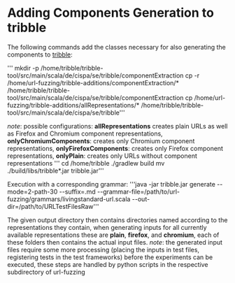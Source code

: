 # Adding Components Generation to tribble

The following commands add the classes necessary for also generating the components to [tribble](https://github.com/havrikov/tribble/):

'''
mkdir -p /home/tribble/tribble-tool/src/main/scala/de/cispa/se/tribble/componentExtraction
cp -r /home/url-fuzzing/tribble-additions/componentExtraction/* /home/tribble/tribble-tool/src/main/scala/de/cispa/se/tribble/componentExtraction
cp /home/url-fuzzing/tribble-additions/allRepresentations/* /home/tribble/tribble-tool/src/main/scala/de/cispa/se/tribble'''

*note*: possible configurations: **allRepresentations** creates plain URLs as well as Firefox and Chromium component representations, **onlyChromiumComponents**: creates only Chromium component representations, **onlyFirefoxComponents**: creates only Firefox component representations, **onlyPlain**: creates only URLs without component representations
'''
cd /home/tribble
./gradlew build
mv ./build/libs/tribble\*.jar tribble.jar'''

Execution with a corresponding grammar:
'''java -jar tribble.jar generate --mode=2-path-30 --suffix=.md --grammar-file=/path/to/url-fuzzing/grammars/livingstandard-url.scala --out-dir=/path/to/URLTestFilesRaw'''

The given output directory then contains directories named according to the representations they contain, when generating inputs for all currently available representations these are **plain**, **firefox**, and **chromium**, each of these folders then contains the actual input files.
*note*: the generated input files require some more processing (placing the inputs in test files, registering tests in the test frameworks) before the experiments can be executed, these steps are handled by python scripts in the respective subdirectory of url-fuzzing 